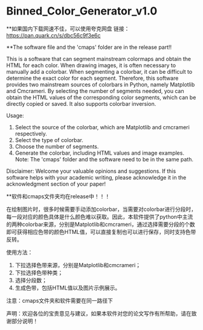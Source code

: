 # Binned_Color_Generator_v1.0
**如果国内下载网速不佳，可以使用夸克网盘
链接：https://pan.quark.cn/s/dbc56c9f3e6c

**The software file and the 'cmaps' folder are in the release part!!

This is a software that can segment mainstream colormaps and obtain the HTML for each color.
When drawing images, it is often necessary to manually add a colorbar. When segmenting a colorbar, it can be difficult to determine the exact color for each segment. Therefore, this software provides two mainstream sources of colorbars in Python, namely Matplotlib and Cmcrameri. By selecting the number of segments needed, you can obtain the HTML values ​​of the corresponding color segments, which can be directly copied or saved. It also supports colorbar inversion.

Usage:
1. Select the source of the colorbar, which are Matplotlib and cmcrameri respectively.
2. Select the type of colorbar.
3. Choose the number of segments.
4. Generate the colorbar, including HTML values ​​and image examples.
Note: The 'cmaps' folder and the software need to be in the same path.

Disclaimer: Welcome your valuable opinions and suggestions. If this software helps with your academic writing, please acknowledge it in the acknowledgment section of your paper!

**软件和cmaps文件夹均在release中！！！

在绘制图片时，很多时候需要手动添加colorbar，当需要对colorbar进行分段时，每一段对应的颜色具体是什么颜色难以获取。因此，本软件提供了python中主流的两种colorbar来源，分别是Matplotlib和cmcrameri，通过选择需要分段的个数即可获得相应色带的颜色HTML值，可以直接复制也可以进行保存，同时支持色带反转。

使用方法：
1. 下拉选择色带来源，分别是Matplotlib和cmcrameri；
2. 下拉选择色带种类；
3. 选择分段数；
4. 生成色带，包括HTML值以及图片示例展示。

注意：cmaps文件夹和软件需要在同一路径下

声明：欢迎各位的宝贵意见与建议，如果本软件对您的论文写作有所帮助，请在致谢部分说明！

